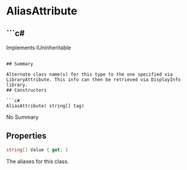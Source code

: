 # AliasAttribute

## ```c#
Implements IUninheritable
```

## Summary

Alternate class name(s) for this type to the one specified via LibraryAttribute. This info can then be retrieved via DisplayInfo library.
## Constructors

```c#
AliasAttribute( string[] tag) 
```
No Summary
## Properties

```c#
string[] Value { get; } 
```
The aliases for this class.
